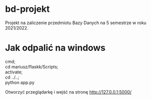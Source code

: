 # bd-projekt
Projekt na zaliczenie przedmiotu Bazy Danych na 5 semestrze w roku 2021/2022.

# Jak odpalić na windows
cmd;<br>
cd mariusz/flaskk/Scripts;<br>
activate;<br>
cd ../..;<br>
python app.py<br>

Otworzyć przeglądarkę i wejść na stronę http://127.0.0.1:5000/
